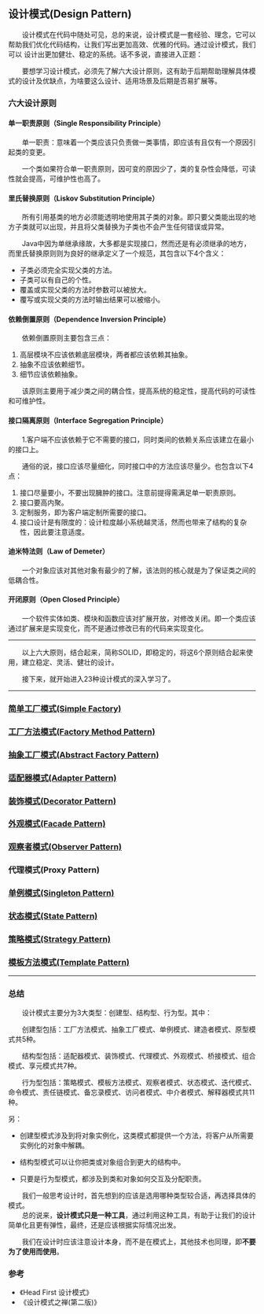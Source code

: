 ## 设计模式(Design Pattern)

&emsp;&emsp;设计模式在代码中随处可见，总的来说，设计模式是一套经验、理念，它可以帮助我们优化代码结构，让我们写出更加高效、优雅的代码。通过设计模式，我们可以
设计出更加健壮、稳定的系统。话不多说，直接进入正题：

&emsp;&emsp;要想学习设计模式，必须先了解六大设计原则，这有助于后期帮助理解具体模式的设计及优缺点，为啥要这么设计、适用场景及后期是否易扩展等。

### 六大设计原则

#### 单一职责原则（Single Responsibility Principle）

&emsp;&emsp;单一职责：意味着一个类应该只负责做一类事情，即应该有且仅有一个原因引起类的变更。

&emsp;&emsp;一个类如果符合单一职责原则，因可变的原因少了，类的复杂性会降低，可读性就会提高，可维护性也高了。

#### 里氏替换原则（Liskov Substitution Principle）

&emsp;&emsp;所有引用基类的地方必须能透明地使用其子类的对象。即只要父类能出现的地方子类就可以出现，并且将父类替换为子类也不会产生任何错误或异常。

&emsp;&emsp;Java中因为单继承缘故，大多都是实现接口，然而还是有必须继承的地方，而里氏替换原则则为良好的继承定义了一个规范，其包含以下4个含义：

- 子类必须完全实现父类的方法。
- 子类可以有自己的个性。
- 覆盖或实现父类的方法时参数可以被放大。
- 覆写或实现父类的方法时输出结果可以被缩小。

#### 依赖倒置原则（Dependence Inversion Principle）

&emsp;&emsp;依赖倒置原则主要包含三点：  
1. 高层模块不应该依赖底层模块，两者都应该依赖其抽象。
2. 抽象不应该依赖细节。
3. 细节应该依赖抽象。

&emsp;&emsp;该原则主要用于减少类之间的耦合性，提高系统的稳定性，提高代码的可读性和可维护性。

#### 接口隔离原则（Interface Segregation Principle）

&emsp;&emsp;1.客户端不应该依赖于它不需要的接口，同时类间的依赖关系应该建立在最小的接口上。

&emsp;&emsp;通俗的说，接口应该尽量细化，同时接口中的方法应该尽量少。也包含以下4点：

1. 接口尽量要小，不要出现臃肿的接口。注意前提得需满足单一职责原则。 
2. 接口要高内聚。
3. 定制服务，即为客户端定制所需要的接口。
4. 接口设计是有限度的：设计粒度越小系统越灵活，然而也带来了结构的复杂性，因此要注意适度。


#### 迪米特法则（Law of Demeter）

&emsp;&emsp;一个对象应该对其他对象有最少的了解，该法则的核心就是为了保证类之间的低耦合性。


#### 开闭原则（Open Closed Principle）

&emsp;&emsp;一个软件实体如类、模块和函数应该对扩展开放，对修改关闭。即一个类应该通过扩展来是实现变化，而不是通过修改已有的代码来实现变化。


---------------------------

&emsp;&emsp;以上六大原则，结合起来，简称SOLID，即稳定的，将这6个原则结合起来使用，建立稳定、灵活、健壮的设计。

&emsp;&emsp;接下来，就开始进入23种设计模式的深入学习了。

---------------------------


### [简单工厂模式(Simple Factory)](https://github.com/GRain-long/ddstudy/blob/dev/ddstudy-designpattern/src/main/java/com/ddstudy/simplefactory/README.md)

### [工厂方法模式(Factory Method Pattern)](https://github.com/GRain-long/ddstudy/blob/dev/ddstudy-designpattern/src/main/java/com/ddstudy/factorymethod/README.md)

### [抽象工厂模式(Abstract Factory Pattern)](https://github.com/GRain-long/ddstudy/blob/dev/ddstudy-designpattern/src/main/java/com/ddstudy/abstractfactory/README.md)

### [适配器模式(Adapter Pattern)](https://github.com/GRain-long/ddstudy/blob/dev/ddstudy-designpattern/src/main/java/com/ddstudy/adapter/README.md)

### [装饰模式(Decorator Pattern)](https://github.com/GRain-long/ddstudy/blob/dev/ddstudy-designpattern/src/main/java/com/ddstudy/decorator/README.md)

### [外观模式(Facade Pattern)](https://github.com/GRain-long/ddstudy/blob/dev/ddstudy-designpattern/src/main/java/com/ddstudy/facade/README.md)

### [观察者模式(Observer Pattern)](https://github.com/GRain-long/ddstudy/blob/dev/ddstudy-designpattern/src/main/java/com/ddstudy/observer/README.md)

### 代理模式(Proxy Pattern)

### [单例模式(Singleton Pattern)](https://github.com/GRain-long/ddstudy/blob/dev/ddstudy-designpattern/src/main/java/com/ddstudy/singleton/README.md)

### [状态模式(State Pattern)](https://github.com/GRain-long/ddstudy/blob/dev/ddstudy-designpattern/src/main/java/com/ddstudy/state/README.md)

### [策略模式(Strategy Pattern)](https://github.com/GRain-long/ddstudy/blob/dev/ddstudy-designpattern/src/main/java/com/ddstudy/strategy/README.md)

### [模板方法模式(Template Pattern)](https://github.com/GRain-long/ddstudy/blob/dev/ddstudy-designpattern/src/main/java/com/ddstudy/template/README.md)


---------------------------

### 总结
&emsp;&emsp;设计模式主要分为3大类型：创建型、结构型、行为型。其中：

&emsp;&emsp;创建型包括：工厂方法模式、抽象工厂模式、单例模式、建造者模式、原型模式共5种。

&emsp;&emsp;结构型包括：适配器模式、装饰模式、代理模式、外观模式、桥接模式、组合模式、享元模式共7种。

&emsp;&emsp;行为型包括：策略模式、模板方法模式、观察者模式、状态模式、迭代模式、命令模式、责任链模式、备忘录模式、访问者模式、中介者模式、解释器模式共11种。

另：  
- 创建型模式涉及到将对象实例化，这类模式都提供一个方法，将客户从所需要实例化的对象中解耦。

- 结构型模式可以让你把类或对象组合到更大的结构中。

- 只要是行为型模式，都涉及到类和对象如何交互及分配职责。
  
&emsp;&emsp;我们一般思考设计时，首先想到的应该是选用哪种类型较合适，再选择具体的模式。  
&emsp;&emsp;总的说来，**设计模式只是一种工具**，通过利用这种工具，有助于让我们的设计简单化且更有弹性，最终，还是应该根据实际情况出发。  

&emsp;&emsp;我们在设计时应该注意设计本身，而不是在模式上，其他技术也同理，即**不要为了使用而使用**。


### 参考

- 《Head First 设计模式》
- 《设计模式之禅(第二版)》



 